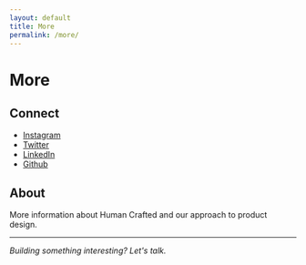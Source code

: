 ```yaml
---
layout: default
title: More
permalink: /more/
---
```


# More

## Connect

- [Instagram](https://www.instagram.com/human_crafted/)
- [Twitter](https://x.com/jonalling)
- [LinkedIn](https://www.linkedin.com/in/alling/)
- [Github](https://github.com/HumanCrafted)

## About

More information about Human Crafted and our approach to product design.

---

*Building something interesting? Let's talk.*